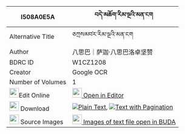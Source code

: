 |I508A0E5A|བདེ་མཆོག་རིམ་ལྔའི་མན་ངག 
| --- | --- 
|Alternative Title |ཅཀྲསམབ༹ར་རིམ་ལྔའི་མན་ངག
|Author| 八思巴｜萨迦·八思巴洛卓坚赞
|BDRC ID | W1CZ1208
|Creator | Google OCR
|Number of Volumes| 1
|<img width="25" src="https://img.icons8.com/color/25/000000/edit-property.png">Edit Online| [<img width="25" src="https://avatars.githubusercontent.com/u/45091458?s=200&v=4"> Open in Editor](http://editor.openpecha.org/I508A0E5A)
|<img width="25" src="https://img.icons8.com/fluent/48/000000/download-2.png"/>  Download | [![](https://img.icons8.com/color/20/000000/txt.png)Plain Text](https://github.com/Openpecha/I508A0E5A/releases/download/v1/demchok_rim_nga_i_mengak_plain_I508A0E5A.zip), [![](https://img.icons8.com/color/20/000000/txt.png)Text with Pagination](https://github.com/Openpecha/I508A0E5A/releases/download/v1/demchok_rim_nga_i_mengak_pages_I508A0E5A.zip)
|<img width="25" src="https://img.icons8.com/plasticine/100/000000/pictures-folder.png"/>  Source Images | [<img width="25" src="https://library.bdrc.io/icons/BUDA-small.svg"> Images of text file open in BUDA](https://library.bdrc.io/show/bdr:W1CZ1208)